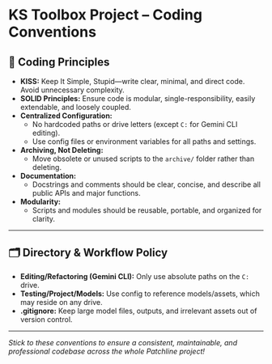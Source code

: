 # KS Toolbox Project – Coding Conventions



## 🧠 Coding Principles

- **KISS:** Keep It Simple, Stupid—write clear, minimal, and direct code. Avoid unnecessary complexity.
- **SOLID Principles:** Ensure code is modular, single-responsibility, easily extendable, and loosely coupled.
- **Centralized Configuration:**  
  - No hardcoded paths or drive letters (except `C:` for Gemini CLI editing).
  - Use config files or environment variables for all paths and settings.
- **Archiving, Not Deleting:**  
  - Move obsolete or unused scripts to the `archive/` folder rather than deleting.
- **Documentation:**  
  - Docstrings and comments should be clear, concise, and describe all public APIs and major functions.
- **Modularity:**  
  - Scripts and modules should be reusable, portable, and organized for clarity.

---

## 🗂️ Directory & Workflow Policy

- **Editing/Refactoring (Gemini CLI):** Only use absolute paths on the `C:` drive.
- **Testing/Project/Models:** Use config to reference models/assets, which may reside on any drive.
- **.gitignore:** Keep large model files, outputs, and irrelevant assets out of version control.

---

*Stick to these conventions to ensure a consistent, maintainable, and professional codebase across the whole Patchline project!*
